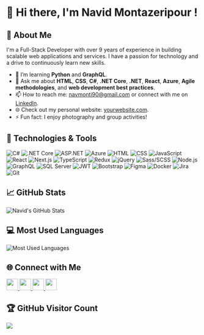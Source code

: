 # 👋 Hi there, I'm Navid Montazeripour !

## 🌟 About Me
I'm a Full-Stack Developer with over 9 years of experience in building scalable web applications and services. I have a passion for technology and a drive to continuously learn new skills.

- 🌱 I’m learning **Python** and **GraphQL**.
- 💬 Ask me about **HTML**, **CSS**, **C#**, **.NET Core**, **.NET**, **React**, **Azure**, **Agile methodologies**, and **web development best practices**.
- 📫 How to reach me: [navmonti90@gmail.com](mailto:navmonti90@gmail.com) or connect with me on [LinkedIn](https://www.linkedin.com/in/your-linkedin).
- 🌐 Check out my personal website: [yourwebsite.com](https://yourwebsite.com).
- ⚡ Fun fact: I enjoy photography and group activities!

## 🚀 Technologies & Tools

![C#](https://img.shields.io/badge/C%23-239120?style=flat&logo=c-sharp&logoColor=white)
![.NET Core](https://img.shields.io/badge/.NET%20Core-512BD4?style=flat&logo=.net&logoColor=white)
![ASP.NET](https://img.shields.io/badge/ASP.NET-5C2D91?style=flat&logo=dotnet&logoColor=white)
![Azure](https://img.shields.io/badge/Azure-0078D4?style=flat&logo=microsoft-azure&logoColor=white)
![HTML](https://img.shields.io/badge/HTML-E34F26?style=flat&logo=html5&logoColor=white)
![CSS](https://img.shields.io/badge/CSS-1572B6?style=flat&logo=css3&logoColor=white)
![JavaScript](https://img.shields.io/badge/JavaScript-F7DF1E?style=flat&logo=javascript&logoColor=black)
![React](https://img.shields.io/badge/React-61DAFB?style=flat&logo=react&logoColor=black)
![Next.js](https://img.shields.io/badge/Next.js-000000?style=flat&logo=nextdotjs&logoColor=white)
![TypeScript](https://img.shields.io/badge/TypeScript-3178C6?style=flat&logo=typescript&logoColor=white)
![Redux](https://img.shields.io/badge/Redux-764ABC?style=flat&logo=redux&logoColor=white)
![jQuery](https://img.shields.io/badge/jQuery-0769AD?style=flat&logo=jquery&logoColor=white)
![Sass/SCSS](https://img.shields.io/badge/Sass/SCSS-CC6699?style=flat&logo=sass&logoColor=white)
![Node.js](https://img.shields.io/badge/Node.js-339933?style=flat&logo=nodedotjs&logoColor=white)
![GraphQL](https://img.shields.io/badge/GraphQL-E10098?style=flat&logo=graphql&logoColor=white)
![SQL Server](https://img.shields.io/badge/SQL%20Server-CC2927?style=flat&logo=microsoft-sql-server&logoColor=white) 
![JWT](https://img.shields.io/badge/JWT-000000?style=flat&logo=json-web-tokens&logoColor=white) 
![Bootstrap](https://img.shields.io/badge/Bootstrap-7952B3?style=flat&logo=bootstrap&logoColor=white)
![Figma](https://img.shields.io/badge/Figma-F24E1E?style=flat&logo=figma&logoColor=white) 
![Docker](https://img.shields.io/badge/Docker-2496ED?style=flat&logo=docker&logoColor=white) 
![Jira](https://img.shields.io/badge/Jira-0052CC?style=flat&logo=jira&logoColor=white)
![Git](https://img.shields.io/badge/Git-F05032?style=flat&logo=git&logoColor=white) 

## 📈 GitHub Stats

![Navid's GitHub Stats](https://github-readme-stats.vercel.app/api?username=Navmonti&show_icons=true&theme=radical)

## 💻 Most Used Languages

![Most Used Languages](https://github-readme-stats.vercel.app/api/top-langs/?username=Navmonti&layout=compact&theme=radical)

## 🌐 Connect with Me

  <p align="left">
  <a href="https://www.instagram.com/summarycode">
    <img src="https://skillicons.dev/icons?i=instagram" width="30" height="30"/>
  </a>
	<a href="https://twitter.com/Navmonti">
    <img src="https://skillicons.dev/icons?i=twitter"  width="30" height="30"//>
  </a>
	<a href="https://www.linkedin.com/in/navidmontazeripour">
    <img src="https://skillicons.dev/icons?i=linkedin"  width="30" height="30"/>
  </a>
		<a href="https://github.com/Navmonti">
    <img src="https://skillicons.dev/icons?i=github" width="30" height="30" />
  </a>
</p>

## 🏆 GitHub Visitor Count 
![](https://komarev.com/ghpvc/?username=navmonti) 
